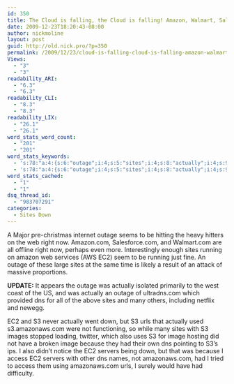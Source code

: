 ```yaml
---
id: 350
title: The Cloud is falling, the Cloud is falling! Amazon, Walmart, Salesforce and others down on December 23rd
date: 2009-12-23T18:20:43-08:00
author: nickmoline
layout: post
guid: http://old.nick.pro/?p=350
permalink: /2009/12/23/cloud-is-falling-cloud-is-falling-amazon-walmart-salesforce-and-others-down-on-dece/
Views:
  - "3"
  - "3"
readability_ARI:
  - "6.3"
  - "6.3"
readability_CLI:
  - "8.3"
  - "8.3"
readability_LIX:
  - "26.1"
  - "26.1"
word_stats_word_count:
  - "201"
  - "201"
word_stats_keywords:
  - 's:78:"a:4:{s:6:"outage";i:4;s:5:"sites";i:4;s:8:"actually";i:4;s:9:"amazonaws";i:3;}";'
  - 's:78:"a:4:{s:6:"outage";i:4;s:5:"sites";i:4;s:8:"actually";i:4;s:9:"amazonaws";i:3;}";'
word_stats_cached:
  - "1"
  - "1"
dsq_thread_id:
  - "983707291"
categories:
  - Sites Down
---
```

A Major pre-christmas internet outage seems to be hitting the heavy hitters on the web right now. Amazon.com, Salesforce.com, and Walmart.com are all offline right now, perhaps even more. Interestingly enough sites running on amazon web services (AWS EC2) seem to be running just fine. An outage of these large sites at the same time is likely a result of an attack of massive proportions.

**UPDATE:** It appears the outage was actually isolated primarily to the west coast of the US, and was actually an outage of ultradns.com which provided dns for all of the above sites and many others, including netflix and newegg.

EC2 and S3 never actually went down, but S3 urls that actually used s3.amazonaws.com were not functioning, so while many sites with S3 images stopped loading, twitter, which also uses S3 for image hosting did not have a broken image because they had their own dns pointing to S3&#8217;s ips. I also didn&#8217;t notice the EC2 servers being down, but that was because I access EC2 servers with other dns names, not amazonaws.com, had I tried to access them using amazonaws.com urls, I surely would have had difficulty.